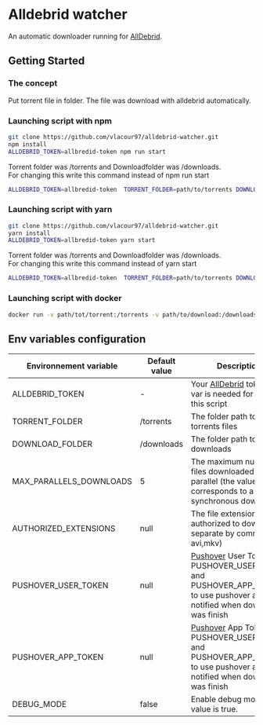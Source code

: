 # Alldebrid watcher
An automatic downloader running for [AllDebrid](https://alldebrid.fr/).

## Getting Started

### The concept

Put torrent file in folder. The file was download with alldebrid automatically.

### Launching script with npm

``` bash
git clone https://github.com/vlacour97/alldebrid-watcher.git
npm install 
ALLDEBRID_TOKEN=allbredid-token npm run start
```
Torrent folder was /torrents and Downloadfolder was /downloads.  
For changing this write this command instead of npm run start 
``` bash
ALLDEBRID_TOKEN=allbredid-token  TORRENT_FOLDER=path/to/torrents DOWNLOAD_FOLDER=path/to/downloads npm run start
```

### Launching script with yarn

``` bash
git clone https://github.com/vlacour97/alldebrid-watcher.git
yarn install 
ALLDEBRID_TOKEN=allbredid-token yarn start
```
Torrent folder was /torrents and Downloadfolder was /downloads.  
For changing this write this command instead of yarn start
``` bash
ALLDEBRID_TOKEN=allbredid-token  TORRENT_FOLDER=path/to/torrents DOWNLOAD_FOLDER=path/to/downloads yarn start
```

### Launching script with docker
``` bash
docker run -v path/tot/torrent:/torrents -v path/to/download:/downloads -e ALLDEBRID_TOKEN=allbredid-token vlacour97/alldebrid-watcher:1.1.1
```

## Env variables configuration

| Environnement variable | Default value | Description                                                                                                                     |
|------------------------|---------------|---------------------------------------------------------------------------------------------------------------------------------|
| ALLDEBRID_TOKEN        | -             | Your [AllDebrid](https://alldebrid.fr/) token. This var is needed for running this script                                                                |
| TORRENT_FOLDER         | /torrents     | The folder path to torrents files                                                                                               |
| DOWNLOAD_FOLDER        | /downloads    | The folder path to downloads                                                                                                    |
| MAX_PARALLELS_DOWNLOADS| 5             | The maximum number of files downloaded in parallel (the value 1 corresponds to a synchronous download)                          |
| AUTHORIZED_EXTENSIONS  | null          | The file extension authorized to download separate by comma (eg: avi,mkv)                                                       |
| PUSHOVER_USER_TOKEN    | null          | [Pushover](https://pushover.net/) User Token. Set PUSHOVER_USER_TOKEN and PUSHOVER_APP_TOKEN to use pushover app to be notified when download was finish |
| PUSHOVER_APP_TOKEN     | null          | [Pushover](https://pushover.net/) App Token. Set PUSHOVER_USER_TOKEN and PUSHOVER_APP_TOKEN to use pushover app to be notified when download was finish  |
| DEBUG_MODE             | false         | Enable debug mode if value is true.                                                                                             |
